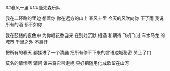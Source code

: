 ##春风十里
###鹿先森乐队

我在二环路的里边 想着你
你在远方的山上 春风十里
今天的风吹向你 下了雨
我说所有的酒 都不如你

我在鼓楼的夜色中 为你唱花香自来
在别处沉默 相遇 和期待
飞机飞过 车水马龙 的城市
千里之外 不离开

把所有的春天 都揉进了一个清晨
把所有停不下来的言语边城秘密
关上了门

莫名的情愫啊 请问
谁来将它带走呢
只好把随用化成歌留在山河
